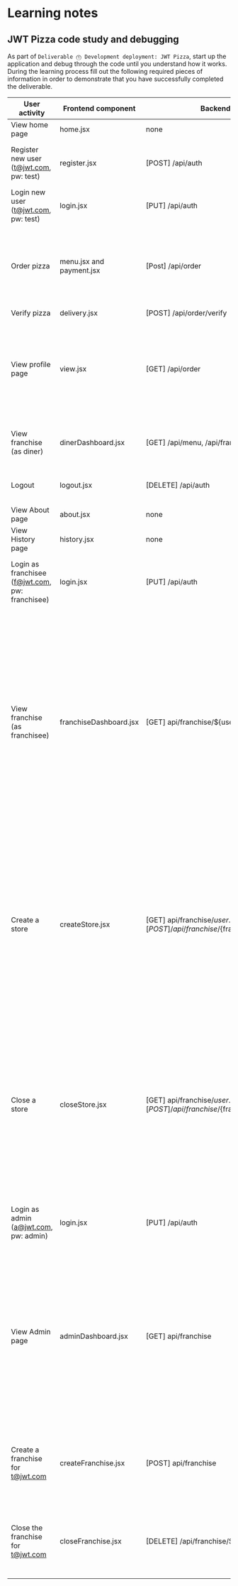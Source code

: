 # Learning notes

## JWT Pizza code study and debugging

As part of `Deliverable ⓵ Development deployment: JWT Pizza`, start up the application and debug through the code until you understand how it works. During the learning process fill out the following required pieces of information in order to demonstrate that you have successfully completed the deliverable.

| User activity                                       | Frontend component | Backend endpoints | Database SQL |
| --------------------------------------------------- | ------------------ | ----------------- | ------------ |
| View home page                                      |home.jsx|none|none|
| Register new user<br/>(t@jwt.com, pw: test)         |register.jsx|[POST] /api/auth|INSERT INTO user (name, email, password) VALUES (?, ?, ?) INSERT INTO userRole (userId, role, objectId) VALUES (?, ?, ?)|
| Login new user<br/>(t@jwt.com, pw: test)            |login.jsx|[PUT] /api/auth|SELECT * FROM user WHERE email=?, INSERT INTO auth (token, userId) VALUES (?, ?)|
| Order pizza                                         |menu.jsx and payment.jsx|[Post] /api/order|SELECT userId FROM auth WHERE token=?, INSERT INTO dinerOrder (dinerId, franchiseId, storeId, date) VALUES (?, ?, ?, now()), INSERT INTO orderItem (orderId, menuId, description, price) VALUES (?, ?, ?, ?)|
| Verify pizza                                        |delivery.jsx|[POST] /api/order/verify|none|
| View profile page                                   |view.jsx|[GET] /api/order|SELECT userId FROM auth WHERE token=?, SELECT id, franchiseId, storeId, date FROM dinerOrder WHERE dinerId=? LIMIT ${offset},${config.db.listPerPage}, SELECT id, menuId, description, price FROM orderItem WHERE orderId=?|
| View franchise<br/>(as diner)                       |dinerDashboard.jsx|[GET] /api/menu, /api/franchise|SELECT userId FROM auth WHERE token=?, SELECT * FROM menu, SELECT id, name FROM franchise|
| Logout                                              |logout.jsx|[DELETE] /api/auth|SELECT userId FROM auth WHERE token=?, DELETE FROM auth WHERE token=?|
| View About page                                     |about.jsx|none|none|
| View History page                                   |history.jsx|none|none|
| Login as franchisee<br/>(f@jwt.com, pw: franchisee) |login.jsx|[PUT] /api/auth|SELECT * FROM user WHERE email=?, SELECT * FROM userRole WHERE userId=?, INSERT INTO auth (token, userId) VALUES (?, ?)|
| View franchise<br/>(as franchisee)                  |franchiseDashboard.jsx|[GET] api/franchise/${user.id}|SELECT userId FROM auth WHERE token=?, SELECT objectId FROM userRole WHERE role='franchisee' AND userId=?, SELECT id, name FROM franchise WHERE id in (${franchiseIds.join(',')}), SELECT u.id, u.name, u.email FROM userRole AS ur JOIN user AS u ON u.id=ur.userId WHERE ur.objectId=? AND ur.role='franchisee', SELECT s.id, s.name, COALESCE(SUM(oi.price), 0) AS totalRevenue FROM dinerOrder AS do JOIN orderItem AS oi ON do.id=oi.orderId RIGHT JOIN store AS s ON s.id=do.storeId WHERE s.franchiseId=? GROUP BY s.id|
| Create a store                                      |createStore.jsx|[GET] api/franchise/${user.id}; [POST] /api/franchise/${franchise.id}/store|SELECT userId FROM auth WHERE token=?, SELECT u.id, u.name, u.email FROM userRole AS ur JOIN user AS u ON u.id=ur.userId WHERE ur.objectId=? AND ur.role='franchisee', SELECT s.id, s.name, COALESCE(SUM(oi.price), 0) AS totalRevenue FROM dinerOrder AS do JOIN orderItem AS oi ON do.id=oi.orderId RIGHT JOIN store AS s ON s.id=do.storeId WHERE s.franchiseId=? GROUP BY s.id, INSERT INTO store (franchiseId, name) VALUES (?, ?)|
| Close a store                                       |closeStore.jsx|[GET] api/franchise/${user.id}; [POST] /api/franchise/${franchise.id}/store/${store.id}|SELECT userId FROM auth WHERE token=?, SELECT u.id, u.name, u.email FROM userRole AS ur JOIN user AS u ON u.id=ur.userId WHERE ur.objectId=? AND ur.role='franchisee', SELECT s.id, s.name, COALESCE(SUM(oi.price), 0) AS totalRevenue FROM dinerOrder AS do JOIN orderItem AS oi ON do.id=oi.orderId RIGHT JOIN store AS s ON s.id=do.storeId WHERE s.franchiseId=? GROUP BY s.id, DELETE FROM store WHERE franchiseId=? AND id=?|
| Login as admin<br/>(a@jwt.com, pw: admin)           |login.jsx|[PUT] /api/auth|SELECT * FROM user WHERE email=?, SELECT * FROM userRole WHERE userId=?, INSERT INTO auth (token, userId) VALUES (?, ?)|
| View Admin page                                     |adminDashboard.jsx|[GET] api/franchise|SELECT userId FROM auth WHERE token=?, SELECT id, name FROM franchise, SELECT u.id, u.name, u.email FROM userRole AS ur JOIN user AS u ON u.id=ur.userId WHERE ur.objectId=? AND ur.role='franchisee', SELECT s.id, s.name, COALESCE(SUM(oi.price), 0) AS totalRevenue FROM dinerOrder AS do JOIN orderItem AS oi ON do.id=oi.orderId RIGHT JOIN store AS s ON s.id=do.storeId WHERE s.franchiseId=? GROUP BY s.id|
| Create a franchise for t@jwt.com                    |createFranchise.jsx|[POST] api/franchise|SELECT userId FROM auth WHERE token=?, SELECT id, name FROM user WHERE email=?, INSERT INTO franchise (name) VALUES (?), INSERT INTO userRole (userId, role, objectId) VALUES (?, ?, ?)|
| Close the franchise for t@jwt.com                   |closeFranchise.jsx|[DELETE] /api/franchise/${franchise.id}|SELECT userId FROM auth WHERE token=?, DELETE FROM store WHERE franchiseId=?,  DELETE FROM userRole WHERE objectId=?, DELETE FROM franchise WHERE id=?|
